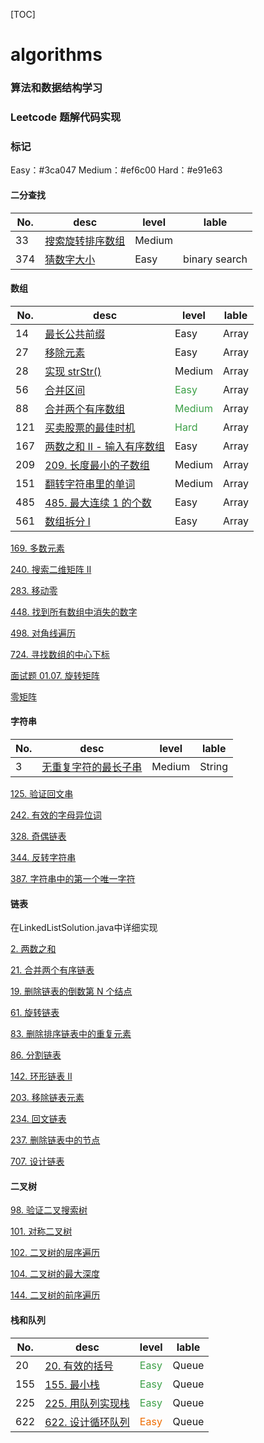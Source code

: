 [TOC]
# algorithms

### 算法和数据结构学习
### Leetcode 题解代码实现
### 标记
Easy：#3ca047
Medium：#ef6c00
Hard：#e91e63

#### 二分查找
No. | desc | level | lable
---|---|---|---
33 | [搜索旋转排序数组](https://leetcode-cn.com/problems/search-in-rotated-sorted-array/)|Medium|
374 | [猜数字大小](https://leetcode-cn.com/problems/guess-number-higher-or-lower/)|Easy|binary search


#### 数组
No. | desc | level | lable
---|---|---|---
14|[最长公共前缀](https://leetcode-cn.com/problems/longest-common-prefix/)|Easy|Array
27|[移除元素](https://leetcode-cn.com/problems/remove-element/)|Easy|Array
28|[实现 strStr()](https://leetcode-cn.com/problems/implement-strstr/)|Medium|Array
56|[合并区间](https://leetcode-cn.com/problems/merge-intervals/)|<font color=#3ca047 size=3>Easy</font>|Array
88|[合并两个有序数组](https://leetcode-cn.com/problems/merge-sorted-array/)|<font color=#3ca047 size=3>Medium</font>|Array
121|[买卖股票的最佳时机](https://leetcode-cn.com/problems/best-time-to-buy-and-sell-stock/)|<font color=#3ca047 size=3>Hard</font>|Array
167|[两数之和 II - 输入有序数组](https://leetcode-cn.com/problems/two-sum-ii-input-array-is-sorted/)|Easy|Array
209|[209. 长度最小的子数组](https://leetcode-cn.com/problems/minimum-size-subarray-sum/)|Medium|Array
151|[翻转字符串里的单词](https://leetcode-cn.com/problems/reverse-words-in-a-string/)|Medium|Array
485|[485. 最大连续 1 的个数](https://leetcode-cn.com/problems/max-consecutive-ones/)|Easy|Array
561|[数组拆分 I](https://leetcode-cn.com/problems/array-partition-i/)|Easy|Array

[169. 多数元素](https://leetcode-cn.com/problems/majority-element/)

[240. 搜索二维矩阵 II](https://leetcode-cn.com/problems/search-a-2d-matrix-ii/)

[283. 移动零](https://leetcode-cn.com/problems/move-zeroes/)

[448. 找到所有数组中消失的数字](https://leetcode-cn.com/problems/find-all-numbers-disappeared-in-an-array/)

[498. 对角线遍历](https://leetcode-cn.com/problems/diagonal-traverse/)

[724. 寻找数组的中心下标](https://leetcode-cn.com/problems/find-pivot-index/)

[面试题 01.07. 旋转矩阵](https://leetcode-cn.com/problems/rotate-matrix-lcci/)

[零矩阵](https://leetcode-cn.com/problems/zero-matrix-lcci/)

#### 字符串

No. | desc | level | lable
---|---|---|---
3|[无重复字符的最长子串](https://leetcode-cn.com/problems/longest-substring-without-repeating-characters/)|Medium|String

[125. 验证回文串](https://leetcode-cn.com/problems/valid-palindrome/)

[242. 有效的字母异位词](https://leetcode-cn.com/problems/valid-anagram/)

[328. 奇偶链表](https://leetcode-cn.com/problems/odd-even-linked-list/)

[344. 反转字符串](https://leetcode-cn.com/problems/reverse-string/)

[387. 字符串中的第一个唯一字符](https://leetcode-cn.com/problems/first-unique-character-in-a-string/)

#### 链表
在LinkedListSolution.java中详细实现 

[2. 两数之和](https://leetcode-cn.com/problems/add-two-numbers/)

[21. 合并两个有序链表](https://leetcode-cn.com/problems/merge-two-sorted-lists/)

[19. 删除链表的倒数第 N 个结点](https://leetcode-cn.com/problems/remove-nth-node-from-end-of-list/)

[61. 旋转链表](https://leetcode-cn.com/problems/rotate-list/)

[83. 删除排序链表中的重复元素](https://leetcode-cn.com/problems/remove-duplicates-from-sorted-list/)

[86. 分割链表](https://leetcode-cn.com/problems/partition-list/)

[142. 环形链表 II](https://leetcode-cn.com/problems/linked-list-cycle-ii/)

[203. 移除链表元素](https://leetcode-cn.com/problems/remove-linked-list-elements/)


[234. 回文链表](https://leetcode-cn.com/problems/palindrome-linked-list/)

[237. 删除链表中的节点](https://leetcode-cn.com/problems/delete-node-in-a-linked-list/)

[707. 设计链表](https://leetcode-cn.com/problems/design-linked-list/)


#### 二叉树
[98. 验证二叉搜索树](https://leetcode-cn.com/problems/validate-binary-search-tree/)

[101. 对称二叉树](https://leetcode-cn.com/problems/symmetric-tree/)

[102. 二叉树的层序遍历](https://leetcode-cn.com/problems/binary-tree-level-order-traversal/g)

[104. 二叉树的最大深度](https://leetcode-cn.com/problems/maximum-depth-of-binary-tree/)

[144. 二叉树的前序遍历](https://leetcode-cn.com/problems/binary-tree-preorder-traversal/)

#### 栈和队列

No. | desc | level | lable
---|---|---|---
20|[20. 有效的括号](https://leetcode-cn.com/problems/valid-parentheses/)|<font color=#3ca047 size=3>Easy</font>|Queue
155|[155. 最小栈](https://leetcode-cn.com/problems/min-stack/)|<font color=#3ca047 size=3>Easy</font>|Queue
225|[225. 用队列实现栈](https://leetcode-cn.com/problems/implement-stack-using-queues/)|<font color=#3ca047 size=3>Easy</font>|Queue
622|[622. 设计循环队列](https://leetcode-cn.com/problems/design-circular-queue/)|<font color=#ef6c00 size=3>Easy</font>|Queue